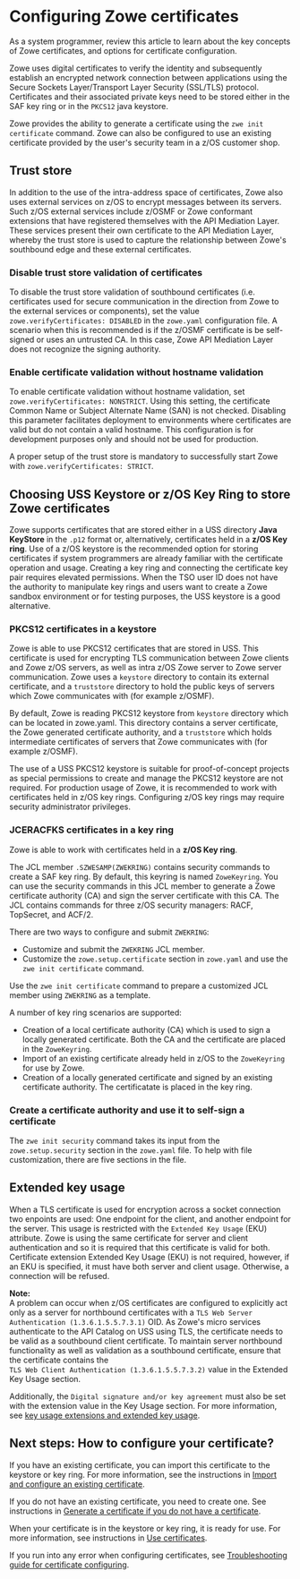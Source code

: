 # Configuring Zowe certificates 

As a system programmer, review this article to learn about the key concepts of Zowe certificates, and options for certificate configuration. 

Zowe uses digital certificates to verify the identity and subsequently establish an encrypted network connection between applications using the Secure Sockets Layer/Transport Layer Security (SSL/TLS) protocol. Certificates and their associated private keys need to be stored either in the SAF key ring or in the `PKCS12` java keystore.

Zowe provides the ability to generate a certificate using the `zwe init certificate` command. Zowe can also be configured to use an existing certificate provided by the user's security team in a z/OS customer shop.
 
## Trust store

In addition to the use of the intra-address space of certificates, Zowe also uses external services on z/OS to encrypt messages between its servers. Such z/OS external services include z/OSMF or Zowe conformant extensions that have registered themselves with the API Mediation Layer. These services present their own certificate to the API Mediation Layer, whereby the trust store is used to capture the relationship between Zowe's southbound edge and these external certificates.  

### Disable trust store validation of certificates

To disable the trust store validation of southbound certificates (i.e. certificates used for secure communication in the direction from Zowe to the external services or components), set the value `zowe.verifyCertificates: DISABLED` in the `zowe.yaml` configuration file.  A scenario when this is recommended is if the z/OSMF certificate is be self-signed or uses an untrusted CA. In this case, Zowe API Mediation Layer does not recognize the signing authority.  

### Enable certificate validation without hostname validation

To enable certificate validation without hostname validation, set `zowe.verifyCertificates: NONSTRICT`. Using this setting, the certificate Common Name or Subject Alternate Name (SAN) is not checked. Disabling this parameter facilitates deployment to environments where certificates are valid but do not contain a valid hostname. This configuration is for development purposes only and should not be used for production.

A proper setup of the trust store is mandatory to successfully start Zowe with `zowe.verifyCertificates: STRICT`.

## Choosing USS Keystore or z/OS Key Ring to store Zowe certificates

Zowe supports certificates that are stored either in a USS directory **Java KeyStore** in the `.p12` format or, alternatively, certificates held in a **z/OS Key ring**. Use of a z/OS keystore is the recommended option for storing certificates if system programmers are already familiar with the certificate operation and usage.
Creating a key ring and connecting the certificate key pair requires elevated permissions. When the TSO user ID does not have the authority to manipulate key rings and users want to create a Zowe sandbox environment or for testing purposes, the USS keystore is a good alternative.

### PKCS12 certificates in a keystore

Zowe is able to use PKCS12 certificates that are stored in USS. This certificate is used for encrypting TLS communication between Zowe clients and Zowe z/OS servers, as well as intra z/OS Zowe server to Zowe server communication. Zowe uses a `keystore` directory to contain its external certificate, and a `truststore` directory to hold the public keys of servers which Zowe communicates with (for example z/OSMF).

By default, Zowe is reading PKCS12 keystore from `keystore` directory which can be located in zowe.yaml. This directory contains a server certificate, the Zowe generated certificate authority, and a `truststore` which holds intermediate certificates of servers that Zowe communicates with (for example z/OSMF).

The use of a USS PKCS12 keystore is suitable for proof-of-concept projects as special permissions to create and manage the PKCS12 keystore are not required. For production usage of Zowe, it is recommended to work with certificates held in z/OS key rings. Configuring z/OS key rings may require security administrator privileges.  

### JCERACFKS certificates in a key ring

Zowe is able to work with certificates held in a **z/OS Key ring**.  

The JCL member `.SZWESAMP(ZWEKRING)` contains security commands to create a SAF key ring. By default, this keyring is named `ZoweKeyring`. You can use the security commands in this JCL member to generate a Zowe certificate authority (CA) and sign the server certificate with this CA. The JCL contains commands for three z/OS security managers: RACF, TopSecret, and ACF/2.

There are two ways to configure and submit `ZWEKRING`:

- Customize and submit the `ZWEKRING` JCL member.
- Customize the `zowe.setup.certificate` section in `zowe.yaml` and use the `zwe init certificate` command. 

Use the `zwe init certificate` command to prepare a customized JCL member using `ZWEKRING` as a template.  

A number of key ring scenarios are supported:

- Creation of a local certificate authority (CA) which is used to sign a locally generated certificate. Both the CA and the certificate are placed in the `ZoweKeyring`.
- Import of an existing certificate already held in z/OS to the `ZoweKeyring` for use by Zowe.  
- Creation of a locally generated certificate and signed by an existing certificate authority. The certificatate is placed in the key ring.

### Create a certificate authority and use it to self-sign a certificate

The `zwe init security` command takes its input from the `zowe.setup.security` section in the `zowe.yaml` file. To help with file customization, there are five sections in the file.

## Extended key usage

When a TLS certificate is used for encryption across a socket connection two enpoints are used: One endpoint for the client, and another endpoint for the server. This usage is restricted with the `Extended Key Usage` (EKU) attribute. Zowe is using the same certificate for server and client authentication and so it is required that this certificate is valid for both. Certificate extension Extended Key Usage (EKU) is not required, however, if an EKU is specified, it must have both server and client usage. Otherwise, a connection will be refused.

**Note:**  
 A problem can occur when z/OS certificates are configured to explicitly act only as a server for northbound certificates with a `TLS Web Server Authentication (1.3.6.1.5.5.7.3.1)` OID. As Zowe's micro services authenticate to the API Catalog on USS using TLS, the certificate needs to be valid as a southbound client certificate. To maintain server northbound functionality as well as validation as a southbound certificate, ensure that the certificate contains the `TLS Web Client Authentication (1.3.6.1.5.5.7.3.2)` value in the Extended Key Usage section.

Additionally, the `Digital signature and/or key agreement` must also be set with the extension value in the Key Usage section. For more information, see [key usage extensions and extended key usage](https://help.hcltechsw.com/domino/10.0.1/admin/conf_keyusageextensionsandextendedkeyusage_r.html).

## Next steps: How to configure your certificate?

If you have an existing certificate, you can import this certificate to the keystore or key ring. For more information, see the instructions in [Import and configure an existing certificate](./import-certificates.md).

If you do not have an existing certificate, you need to create one. See instructions in [Generate a certificate if you do not have a certificate](./generate-certificates.md).

When your certificate is in the keystore or key ring, it is ready for use. For more information, see instructions in [Use certificates](./use-certificates.md).

If you run into any error when configuring certificates, see [Troubleshooting guide for certificate configuring](placeholder).


